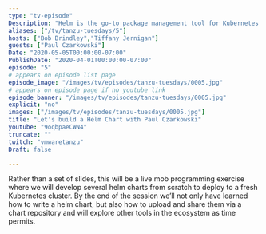 ```yaml
---
type: "tv-episode"
Description: "Helm is the go-to package management tool for Kubernetes. Let’s work as a team to build a Helm chart, create a chart repository and deploy our applications to Kubernetes."
aliases: ["/tv/tanzu-tuesdays/5"]
hosts: ["Bob Brindley","Tiffany Jernigan"]
guests: ["Paul Czarkowski"]
Date: "2020-05-05T00:00:00-07:00"
PublishDate: "2020-04-01T00:00:00-07:00"
episode: "5"
# appears on episode list page
episode_image: "/images/tv/episodes/tanzu-tuesdays/0005.jpg"
# appears on episode page if no youtube link
episode_banner: "/images/tv/episodes/tanzu-tuesdays/0005.jpg"
explicit: "no"
images: ["/images/tv/episodes/tanzu-tuesdays/0005.jpg"]
title: "Let's build a Helm Chart with Paul Czarkowski"
youtube: "9oqbpaeCWN4"
truncate: ""
twitch: "vmwaretanzu"
Draft: false

---
```



Rather than a set of slides, this will be a live mob programming exercise where we will develop several helm charts from scratch to deploy to a fresh Kubernetes cluster. By the end of the session we’ll not only have learned how to write a helm chart, but also how to upload and share them via a chart repository and will explore other tools in the ecosystem as time permits.